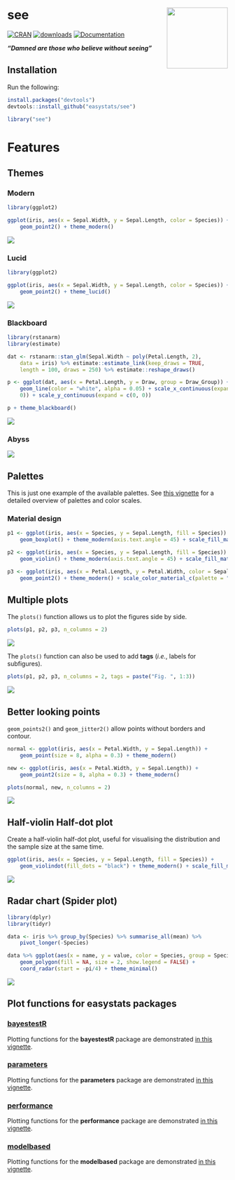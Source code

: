 
# see <img src='man/figures/logo.png' align="right" height="139" />

[![CRAN](http://www.r-pkg.org/badges/version/see)](https://cran.r-project.org/package=see)
[![downloads](http://cranlogs.r-pkg.org/badges/see)](https://cran.r-project.org/package=see)
[![Documentation](https://img.shields.io/badge/documentation-see-orange.svg?colorB=E91E63)](https://easystats.github.io/see/)

***“Damned are those who believe without seeing”***

## Installation

Run the following:

``` r
install.packages("devtools")
devtools::install_github("easystats/see")
```

``` r
library("see")
```

# Features

## Themes

### Modern

``` r
library(ggplot2)

ggplot(iris, aes(x = Sepal.Width, y = Sepal.Length, color = Species)) + 
    geom_point2() + theme_modern()
```

![](man/figures/unnamed-chunk-4-1.png)<!-- -->

### Lucid

``` r
library(ggplot2)

ggplot(iris, aes(x = Sepal.Width, y = Sepal.Length, color = Species)) + 
    geom_point2() + theme_lucid()
```

![](man/figures/unnamed-chunk-5-1.png)<!-- -->

### Blackboard

``` r
library(rstanarm)
library(estimate)

dat <- rstanarm::stan_glm(Sepal.Width ~ poly(Petal.Length, 2), 
    data = iris) %>% estimate::estimate_link(keep_draws = TRUE, 
    length = 100, draws = 250) %>% estimate::reshape_draws()

p <- ggplot(dat, aes(x = Petal.Length, y = Draw, group = Draw_Group)) + 
    geom_line(color = "white", alpha = 0.05) + scale_x_continuous(expand = c(0, 
    0)) + scale_y_continuous(expand = c(0, 0))

p + theme_blackboard()
```

![](man/figures/unnamed-chunk-7-1.png)<!-- -->

### Abyss

![](man/figures/unnamed-chunk-8-1.png)<!-- -->

## Palettes

This is just one example of the available palettes. See [this
vignette](https://easystats.github.io/see/articles/seecolorscales.html)
for a detailed overview of palettes and color scales.

### Material design

``` r
p1 <- ggplot(iris, aes(x = Species, y = Sepal.Length, fill = Species)) + 
    geom_boxplot() + theme_modern(axis.text.angle = 45) + scale_fill_material_d()

p2 <- ggplot(iris, aes(x = Species, y = Sepal.Length, fill = Species)) + 
    geom_violin() + theme_modern(axis.text.angle = 45) + scale_fill_material_d(palette = "ice")

p3 <- ggplot(iris, aes(x = Petal.Length, y = Petal.Width, color = Sepal.Length)) + 
    geom_point2() + theme_modern() + scale_color_material_c(palette = "rainbow")
```

## Multiple plots

The `plots()` function allows us to plot the figures side by side.

``` r
plots(p1, p2, p3, n_columns = 2)
```

![](man/figures/unnamed-chunk-10-1.png)<!-- -->

The `plots()` function can also be used to add **tags** (*i.e.*, labels
for subfigures).

``` r
plots(p1, p2, p3, n_columns = 2, tags = paste("Fig. ", 1:3))
```

![](man/figures/unnamed-chunk-11-1.png)<!-- -->

## Better looking points

`geom_points2()` and `geom_jitter2()` allow points without borders and
contour.

``` r
normal <- ggplot(iris, aes(x = Petal.Width, y = Sepal.Length)) + 
    geom_point(size = 8, alpha = 0.3) + theme_modern()

new <- ggplot(iris, aes(x = Petal.Width, y = Sepal.Length)) + 
    geom_point2(size = 8, alpha = 0.3) + theme_modern()

plots(normal, new, n_columns = 2)
```

![](man/figures/unnamed-chunk-12-1.png)<!-- -->

## Half-violin Half-dot plot

Create a half-violin half-dot plot, useful for visualising the
distribution and the sample size at the same time.

``` r
ggplot(iris, aes(x = Species, y = Sepal.Length, fill = Species)) + 
    geom_violindot(fill_dots = "black") + theme_modern() + scale_fill_material_d()
```

![](man/figures/unnamed-chunk-13-1.png)<!-- -->

## Radar chart (Spider plot)

``` r
library(dplyr)
library(tidyr)

data <- iris %>% group_by(Species) %>% summarise_all(mean) %>% 
    pivot_longer(-Species)

data %>% ggplot(aes(x = name, y = value, color = Species, group = Species)) + 
    geom_polygon(fill = NA, size = 2, show.legend = FALSE) + 
    coord_radar(start = -pi/4) + theme_minimal()
```

![](man/figures/unnamed-chunk-14-1.png)<!-- -->

## Plot functions for easystats packages

### [bayestestR](https://github.com/easystats/bayestestR)

Plotting functions for the **bayestestR** package are demonstrated [in
this
vignette](https://easystats.github.io/see/articles/bayestestR.html).

### [parameters](https://github.com/easystats/parameters)

Plotting functions for the **parameters** package are demonstrated [in
this
vignette](https://easystats.github.io/see/articles/parameters.html).

### [performance](https://github.com/easystats/performance)

Plotting functions for the **performance** package are demonstrated [in
this
vignette](https://easystats.github.io/see/articles/performance.html).

### [modelbased](https://github.com/easystats/modelbased)

Plotting functions for the **modelbased** package are demonstrated [in
this
vignette](https://easystats.github.io/see/articles/modelbased.html).
